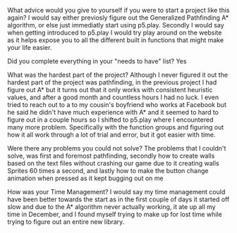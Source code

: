 What advice would you give to yourself if you were to start a project like this again?
I would say either previosly figure out the Generalized Pathfinding A* algorithm, or else just immediatly start using p5.play. Secondly I would say when getting introduced to p5.play I would try play around on the website as it helps expose you to all the different built in functions that might make your life easier. 

Did you complete everything in your "needs to have" list?
Yes 

What was the hardest part of the project?
Although I never figured it out the hardest part of the project was pathfinding, in the previous project I had figure out A* but it turns out that it only works with consistent heuristic values, and after a good month and countless hours I had no luck. I even tried to reach out to a to my cousin's boyfriend who works at Facebook but he said he didn't have much experience with A* and it seemed to hard to figure out in a couple hours so I shifted to p5.play where I encountered many more problem. Specifically with the function groups and figuring out how it all work through a lot of trial and error, but it got easier with time.

Were there any problems you could not solve?
The problems that I couldn't solve, was first and foremost pathfinding, secondly how to create walls based on the text files without crashing our game due to it creating walls Sprites 60 times a second, and lastly how to make the button change animation when pressed as it kept bugging out on me

How was your Time Management?
I would say my time management could have been better towards the start as in the first couple of days it started off slow and due to the A* algorithm never actually working, it ate up all my time in December, and I found myself trying to make up for lost time while trying to figure out an entire new library.